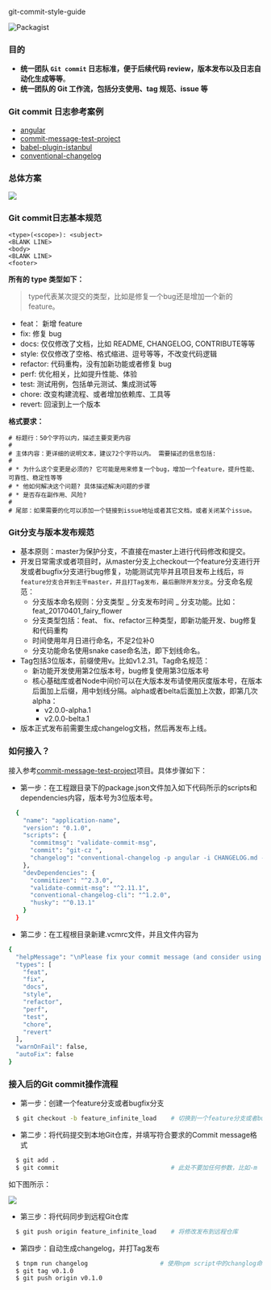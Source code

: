 git-commit-style-guide

![Packagist](https://img.shields.io/packagist/l/doctrine/orm.svg?longCache=true&style=flat-square)


### 目的

* **统一团队 `Git commit` 日志标准，便于后续代码 review，版本发布以及日志自动化生成等等**。
* **统一团队的 Git 工作流，包括分支使用、tag 规范、issue 等**

### Git commit 日志参考案例

* [angular](https://github.com/angular/angular)
* [commit-message-test-project](https://github.com/cpselvis/commit-message-test-project)
* [babel-plugin-istanbul](https://github.com/istanbuljs/babel-plugin-istanbul)
* [conventional-changelog](https://github.com/conventional-changelog/conventional-changelog)

### 总体方案

![](/img/git-commit-message-mindmap.png)


### Git commit日志基本规范

```
<type>(<scope>): <subject>
<BLANK LINE>
<body>
<BLANK LINE>
<footer>
```

**所有的 type 类型如下：**

> type代表某次提交的类型，比如是修复一个bug还是增加一个新的feature。

* feat： 新增 feature
* fix: 修复 bug
* docs: 仅仅修改了文档，比如 README, CHANGELOG, CONTRIBUTE等等
* style: 仅仅修改了空格、格式缩进、逗号等等，不改变代码逻辑
* refactor: 代码重构，没有加新功能或者修复 bug
* perf: 优化相关，比如提升性能、体验
* test: 测试用例，包括单元测试、集成测试等
* chore: 改变构建流程、或者增加依赖库、工具等
* revert: 回滚到上一个版本

**格式要求：**

```
# 标题行：50个字符以内，描述主要变更内容
#
# 主体内容：更详细的说明文本，建议72个字符以内。 需要描述的信息包括:
#
# * 为什么这个变更是必须的? 它可能是用来修复一个bug，增加一个feature，提升性能、可靠性、稳定性等等
# * 他如何解决这个问题? 具体描述解决问题的步骤
# * 是否存在副作用、风险? 
#
# 尾部：如果需要的化可以添加一个链接到issue地址或者其它文档，或者关闭某个issue。
```

### Git分支与版本发布规范

* 基本原则：master为保护分支，不直接在master上进行代码修改和提交。
* 开发日常需求或者项目时，从master分支上checkout一个feature分支进行开发或者bugfix分支进行bug修复，功能测试完毕并且项目发布上线后，`将feature分支合并到主干master，并且打Tag发布，最后删除开发分支`。分支命名规范：
    * 分支版本命名规则：分支类型 _ 分支发布时间 _ 分支功能。比如：feat_20170401_fairy_flower
    * 分支类型包括：feat、 fix、refactor三种类型，即新功能开发、bug修复和代码重构
    * 时间使用年月日进行命名，不足2位补0
    * 分支功能命名使用snake case命名法，即下划线命名。
* Tag包括3位版本，前缀使用v。比如v1.2.31。Tag命名规范：
    * 新功能开发使用第2位版本号，bug修复使用第3位版本号
    * 核心基础库或者Node中间价可以在大版本发布请使用灰度版本号，在版本后面加上后缀，用中划线分隔。alpha或者belta后面加上次数，即第几次alpha：
        * v2.0.0-alpha.1 
        * v2.0.0-belta.1
* 版本正式发布前需要生成changelog文档，然后再发布上线。

### 如何接入？

接入参考[commit-message-test-project](https://github.com/cpselvis/commit-message-test-project)项目。具体步骤如下：

* 第一步：在工程跟目录下的package.json文件加入如下代码所示的scripts和dependencies内容，版本号为3位版本号。

```sh
  {
    "name": "application-name",
    "version": "0.1.0",
    "scripts": {
      "commitmsg": "validate-commit-msg",
      "commit": "git-cz ",
      "changelog": "conventional-changelog -p angular -i CHANGELOG.md -s -r 0"
    },
    "devDependencies": {
      "commitizen": "^2.3.0",
      "validate-commit-msg": "^2.11.1",
      "conventional-changelog-cli": "^1.2.0",
      "husky": "^0.13.1"
    }
  }
```

* 第二步：在工程根目录新建.vcmrc文件，并且文件内容为

```sh
{
  "helpMessage": "\nPlease fix your commit message (and consider using https://www.npmjs.com/package/commitizen)\n",
  "types": [
    "feat",
    "fix",
    "docs",
    "style",
    "refactor",
    "perf",
    "test",
    "chore",
    "revert"
  ],
  "warnOnFail": false,
  "autoFix": false
}
```

### 接入后的Git commit操作流程

* 第一步：创建一个feature分支或者bugfix分支

```sh
  $ git checkout -b feature_infinite_load    # 切换到一个feature分支或者bug fix分支
```

* 第二步：将代码提交到本地Git仓库，并填写符合要求的Commit message格式

```sh
  $ git add .
  $ git commit                               # 此处不要加任何参数，比如-m
```

  如下图所示：

![](http://images2015.cnblogs.com/blog/1030776/201703/1030776-20170304153136563-2126734467.png)



* 第三步：将代码同步到远程Git仓库

```sh
  $ git push origin feature_infinite_load    # 将修改发布到远程仓库 
```

* 第四步：自动生成changelog，并打Tag发布

```sh
  $ tnpm run changelog                    # 使用npm script中的changlog命令直接从git元数据生成日志。
  $ git tag v0.1.0
  $ git push origin v0.1.0
```
